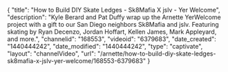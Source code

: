 {
    "title": "How to Build DIY Skate Ledges - Sk8Mafia X jslv - Yer Welcome",
    "description": "Kyle Berard and Pat Duffy wrap up the Arnette YerWelcome project with a gift to our San Diego neighbors Sk8Mafia and jslv. Featuring skating by Ryan Decenzo, Jordan Hoffart, Kellen James, Mark Appleyard, and more.",
    "channelid": "168553",
    "videoid": "6379683",
    "date_created": "1440444242",
    "date_modified": "1440444242",
    "type": "captivate",
    "layout": "channelVideo",
    "url": "\/arnette\/how-to-build-diy-skate-ledges-sk8mafia-x-jslv-yer-welcome\/168553-6379683"
}